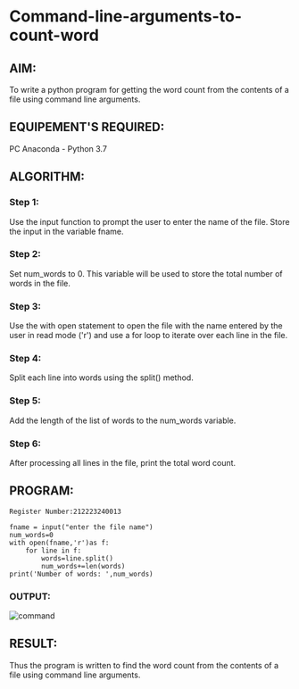 # Command-line-arguments-to-count-word
## AIM:
To write a python program for getting the word count from the contents of a file using command line arguments.
## EQUIPEMENT'S REQUIRED: 
PC
Anaconda - Python 3.7
## ALGORITHM: 
### Step 1:
Use the input function to prompt the user to enter the name of the file. Store the input in the variable fname.
### Step 2: 
Set num_words to 0. This variable will be used to store the total number of words in the file. 
### Step 3: 
Use the with open statement to open the file with the name entered by the user in read mode ('r') and use a for loop to iterate over each line in the file.
### Step 4:  
Split each line into words using the split() method.
### Step 5: 
Add the length of the list of words to the num_words variable.
### Step 6: 
After processing all lines in the file, print the total word count.
## PROGRAM:
```Developed By: ARCHANA.T
Register Number:212223240013

fname = input("enter the file name")
num_words=0
with open(fname,'r')as f:
    for line in f:
        words=line.split()
        num_words+=len(words)
print('Number of words: ',num_words)        
```
### OUTPUT:
![command](https://github.com/ARCHANAT1305/command-line-arguments-to-count-word/assets/145975189/03251add-e5ad-4322-ab3d-d049b9cbeb65)




## RESULT:
Thus the program is written to find the word count from the contents of a file using command line arguments.
